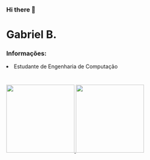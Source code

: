 ### Hi there 👋

<!--
**GabrielBReis/GabrielBReis** is a ✨ _special_ ✨ repository because its `README.md` (this file) appears on your GitHub profile.

Here are some ideas to get you started:

- 🔭 I’m currently working on ...
- 🌱 I’m currently learning ...
- 👯 I’m looking to collaborate on ...
- 🤔 I’m looking for help with ...
- 💬 Ask me about ...
- 📫 How to reach me: ...
- 😄 Pronouns: ...
- ⚡ Fun fact: ...
-->

# Gabriel B. 

<h3> Informações: </h3>

   <li> Estudante de Engenharia de Computação </li>
<h1></h1>
<div>
  <a href="https://github.com/JoaoBLima">
  <img height="180em" src="https://github-readme-stats.vercel.app/api?username=JoaoBimaL&show_icons=true&theme=dark&include_all_commits=true&count_private=true"/>
  <img height="180em" src="https://github-readme-stats.vercel.app/api/top-langs/?username=JoaoBLima&layout=compact&langs_count=7&theme=dark"/>
</div>
